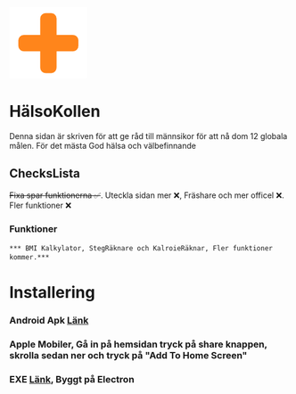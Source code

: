 ![alt text](https://raw.githubusercontent.com/ttvhipo/HalsoKollen/refs/heads/main/bilder/logan.png)
# HälsoKollen
Denna sidan är skriven för att ge råd till männsikor för att nå dom 12 globala målen. För det mästa God hälsa och välbefinnande
## ChecksLista
~~Fixa spar funktionerna ✅~~. Uteckla sidan mer ❌, Fräshare och mer officel ❌. Fler funktioner ❌
### Funktioner
	*** BMI Kalkylator, StegRäknare och KalroieRäknar, Fler funktioner kommer.***
 # Installering
 ### Android Apk [Länk](https://gofile.io/d/iwRi5M)
 ### Apple Mobiler, Gå in på hemsidan tryck på share knappen, skrolla sedan ner och tryck på "Add To Home Screen"
 ### EXE [Länk](https://gofile.io/d/gyqHQ0), Byggt på Electron
